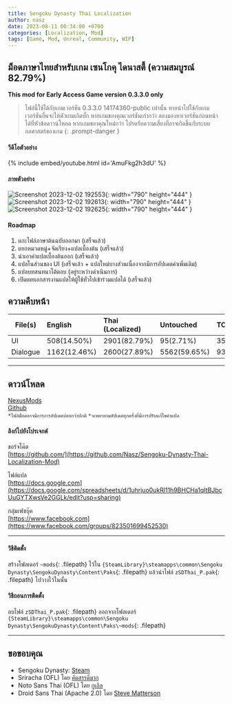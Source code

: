 ```yaml
---
title: Sengoku Dynasty Thai Localization
author: nasz
date: 2023-08-11 00:34:00 +0700
categories: [Localization, Mod]
tags: [Game, Mod, Unreal, Community, WIP]
---
```


## ม็อดภาษาไทยสำหรับเกม เซนโกคุ ไดนาสตี้ (ความสมบูรณ์ 82.79%)

**This mod for Early Access Game version 0.3.3.0 only** 

> ไฟล์นี้ใช้ได้กับเกมเวอร์ชัน 0.3.3.0 14174360-public เท่านั้น หากนำไปใช้กับเกมเวอร์ชันอื่นจะให้ตัวเกมเกิดบั๊ก หากเกมของคุณเวอร์ชันเก่ากว่า ลองมองหาเวอร์ชันก่อนหน้าได้ที่หัวข้อดาวน์โหลด หากเกมของคุณใหม่กว่า โปรดรับความเสี่ยงที่อาจเกิดขึ้นกับระบบกลศาสตร์ของเกม
{: .prompt-danger }

#### วีดีโอตัวอย่าง
{% include embed/youtube.html id='AmuFkg2h3dU' %}

#### ภาพตัวอย่าง
![Screenshot 2023-12-02 192553](https://github.com/Nasz/Sengoku-Dynasty-Thai-Localization-Mod/assets/384751/79ac9fe5-e93b-4430-9823-ac59d45ac326){: width="790" height="444" }
![Screenshot 2023-12-02 192613](https://github.com/Nasz/Sengoku-Dynasty-Thai-Localization-Mod/assets/384751/c65a5f32-3d86-4cb2-9a46-76c89db07f0a){: width="790" height="444" }
![Screenshot 2023-12-02 192625](https://github.com/Nasz/Sengoku-Dynasty-Thai-Localization-Mod/assets/384751/f5a6bb37-0c6c-4a57-a337-82903a91a08f){: width="790" height="444" }

#### Roadmap
  1. แกะไฟล์ภาษาต้นฉบับออกมา (เสร็จแล้ว)
  2. แยกหมวดหมู่+จัดเรียง+แปลเบื้องต้น (เสร็จแล้ว)
  3. นำเอาคำแปลเบื้องต้นออก (เสร็จแล้ว)
  4. แปลในส่วนของ UI (เสร็จแล้ว + แปลใหม่บางส่วนเนื่องจากมีการอัปเดตคำเพิ่มเติม)
  5. แปลบทสนทนาโต้ตอบ (อยู่ระหว่างดำเนินการ)
  6. เปิดเผยเอกสารงานแปลให้ผู้ใช้ทั่วไปเข้าร่วมแปลได้ (เสร็จแล้ว)

## ความคืบหน้า

| File(s)             | English      | Thai (Localized) | Untouched      | TOTAL |
|---------------------|:-------------|:-----------------|:---------------|:------|
| UI                  | 508(14.50%)  | 2901(82.79%)     | 95(2.71%)      | 3504  |
| Dialogue            | 1162(12.46%) | 2600(27.89%)     | 5562(59.65%)   | 9324  |
___

## ดาวน์โหลด
[NexusMods](https://www.nexusmods.com/sengokudynasty/mods/2) <br/>
[Github](https://github.com/Nasz/Sengoku-Dynasty-Thai-Localization-Mod/releases/latest) <br/>
`*ไฟล์ม็อดอาจมีการการอัปเดตบ่อยกว่าปกติ` `*จะพยายามอัปเดตทุกครั้งที่มีการปรับแก้ไขคำแปล`

#### ลิงก์ไปยังโปรเจกต์
 ชอร์จโค๊ต<br/>
  [https://github.com/](https://github.com/Nasz/Sengoku-Dynasty-Thai-Localization-Mod) 

 ไฟล์แปล<br/>
  [https://docs.google.com](https://docs.google.com/spreadsheets/d/1uhrjuo0ukRl11h9BHCHa1qItBJbcUuGYTXwsVe2GGLk/edit?usp=sharing)

 กลุ่มเฟซบุ๊ค<br/>
  [https://www.facebook.com](https://www.facebook.com/groups/823501699452530)

___

#### วิธีติดตั้ง
สร้างโฟลเดอร์ `~mods`{: .filepath} ไว้ใน `{SteamLibrary}\steamapps\common\Sengoku Dynasty\SengokuDynasty\Content\Paks`{: .filepath} แล้วนำไฟล์ `zSDThai_P.pak`{: .filepath} ไปวางใว้ในนั้น

#### วิธีถอนการติดตั้ง
ลบไฟล์ `zSDThai_P.pak`{: .filepath} ออกจากโฟลเดอร์ `{SteamLibrary}\steamapps\common\Sengoku Dynasty\SengokuDynasty\Content\Paks\~mods`{: .filepath}

___

## ขอขอบคุณ
+ Sengoku Dynasty: [Steam](https://store.steampowered.com/app/1702010/)
+ Sriracha (OFL) โดย [คัดสรรดีมาก](https://www.cadsondemak.com/)
+ Noto Sans Thai (OFL) โดย [กูเกิล](https://fonts.google.com/noto)
+ Droid Sans Thai (Apache 2.0) โดย [Steve Matterson](https://en.wikipedia.org/wiki/Droid_(typeface))